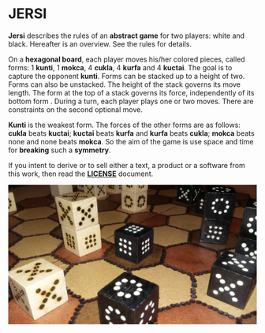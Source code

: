 # JERSI



**Jersi** describes the rules of an **abstract game** for two players: white and black. Hereafter is an overview. See the rules for details.

On a **hexagonal board**, each player moves his/her colored pieces, called forms: 1 **kunti**, 1 **mokca**, 4 **cukla**, 4 **kurfa** and 4 **kuctai**. The goal is to capture the opponent **kunti**. Forms can be stacked up to a height of two. Forms can also be unstacked. The height of the stack governs its move length. The form at the top of a stack governs its force,  independently of its bottom form . During a turn, each player plays one or two moves. There are constraints on the second optional move.

**Kunti** is the weakest form. The forces of the other forms are as follows:  **cukla** beats **kuctai**; **kuctai** beats **kurfa** and **kurfa** beats **cukla**; **mokca** beats none and none beats **mokca**. So the aim of the game is use space and time for **breaking** such a **symmetry**.

If you intent to derive or to sell either a text, a product or a software from this work, then read the [**LICENSE**](./docs/LICENSE.md) document.

![](./pictures/jersi-fait-main.jpg)